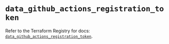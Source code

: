 # `data_github_actions_registration_token`

Refer to the Terraform Registry for docs: [`data_github_actions_registration_token`](https://registry.terraform.io/providers/integrations/github/6.2.3/docs/data-sources/actions_registration_token).
